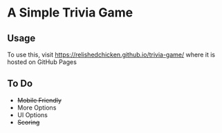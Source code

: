 # A Simple Trivia Game

## Usage
To use this, visit https://relishedchicken.github.io/trivia-game/ where it is hosted on GitHub Pages

## To Do
- ~~Mobile Friendly~~
- More Options
- UI Options
- ~~Scoring~~
